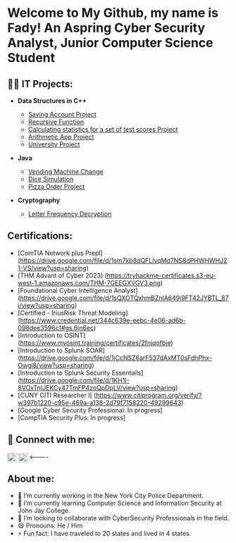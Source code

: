 <h1> Welcome to My Github, my name is  Fady! An Aspring Cyber Security Analyst, Junior Computer Science Student </a></h1>
  
<h2>👨‍💻 IT Projects:</h2>

- <b> Data Structures in C++ </b>
  - [Saving Account Project](https://github.com/maxclere13/SavingsAccount-project.git)
  - [Recursive Function](https://github.com/maxclere13/RecursiveFunction.git)
  - [Calculating statistics for a set of test scores Project ](https://github.com/maxclere13/Test-Scores-Project.git)
  - [Arithmetic App Project ](https://github.com/maxclere13/Arithmetic-App.git)
  - [University Project](https://github.com/maxclere13/University-Project.git)

- <b> Java </b>
  - [Vending Machine Change](https://github.com/maxclere13/VendingMachine-Change.git)
  - [Dice Simulation](https://github.com/maxclere13/Dice-Simulation.git)
  - [Pizza Order Project](https://github.com/maxclere13/Pizza-Order.git)
    
- <b> Cryptography </b>
  - [Letter Frequency Decryption](https://github.com/maxclere13/Letter-Frequency-Decryption-.git)

<h2> Certifications: </h2>

  - [ComTIA Network plus Prepl] (https://drive.google.com/file/d/1sm7kb8dQFLlvqMd7NS8dPHWHWHJ21-VS/view?usp=sharing)
  - [THM Advant of Cyber 2023] (https://tryhackme-certificates.s3-eu-west-1.amazonaws.com/THM-7GEEGXVGV3.png)
  - [Foundational Cyber Intelligence Analyst] (https://drive.google.com/file/d/1sQXOTQxhmBZnlA649j9FT42JYBTL_87i/view?usp=sharing)
  - [Certified - IriusRisk Threat Modeling] (https://www.credential.net/344c639e-eebc-4e06-ad6b-098dee3596c1#gs.6jn6ec)
  - [Introduction to OSINT] (https://www.myosint.training/certificates/2fnjqofbie)
  - [Introduction to Splunk SOAR] (https://drive.google.com/file/d/1jCcNSZ6arF537dAxMT0sFdhPhx-Owgl8/view?usp=sharing)
  - [Introduction to Splunk Security Essentails] (https://drive.google.com/file/d/1KH1I-8VOxTnIJEKCy47TmFP4zoQpDpLV/view?usp=sharing)
  - [CUNY CITI Researcher l] (https://www.citiprogram.org/verify/?w397b1220-c95e-469a-a138-2d79f7158220-49299643)
  - [Google Cyber Security Professional: In progress]
  - [CompTIA Security Plus: In progress]


<h2> 🤳 Connect with me:</h2>
<a href="https://github.com/maxclere13"></a>
<a href="https://www.linkedin.com/in/maxclere13/"></a>

[<img align="left" alt="Fady Fahmy | LinkedIn" width="22px" src="https://cdn.jsdelivr.net/npm/simple-icons@v3/icons/linkedin.svg" />][linkedin]
[<img align="left" alt="Fady Fahmy | Instagram" width="22px" src="https://cdn.jsdelivr.net/npm/simple-icons@v3/icons/instagram.svg" />][instagram] 

[linkedin]: https://linkedin.com/in/maxclere13/
[instagram]: https://www.instagram.com/maxclere13/

<----

 <h2> About me: </h2>

- 🔭 I’m currently working in the New York City Police Department. 
- 🌱 I’m currently learning Computer Science and Information Security at John Jay College.
- 👯 I’m looking to collaborate with CyberSecurity Professionals in the field.
- 😄 Pronouns: He / Him
- ⚡ Fun fact: I have traveled to 20 states and lived in 4 states.

